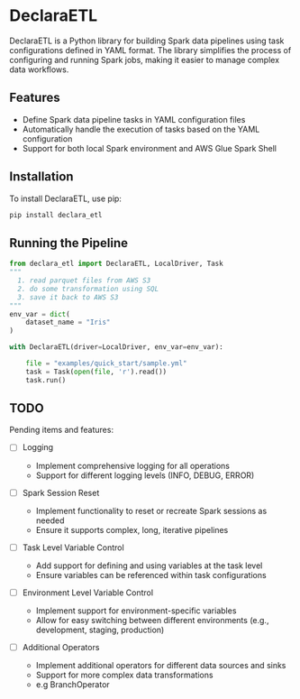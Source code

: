# DeclaraETL

DeclaraETL is a Python library for building Spark data pipelines using task configurations defined in YAML format. The library simplifies the process of configuring and running Spark jobs, making it easier to manage complex data workflows.

## Features

- Define Spark data pipeline tasks in YAML configuration files
- Automatically handle the execution of tasks based on the YAML configuration
- Support for both local Spark environment and AWS Glue Spark Shell

## Installation

To install DeclaraETL, use pip:
```sh
pip install declara_etl
```


## Running the Pipeline
```py
from declara_etl import DeclaraETL, LocalDriver, Task
"""
  1. read parquet files from AWS S3
  2. do some transformation using SQL
  3. save it back to AWS S3
"""
env_var = dict(
    dataset_name = "Iris"
)

with DeclaraETL(driver=LocalDriver, env_var=env_var):

    file = "examples/quick_start/sample.yml"
    task = Task(open(file, 'r').read())
    task.run()

```

## TODO

Pending items and features:

- [ ] Logging
  - Implement comprehensive logging for all operations
  - Support for different logging levels (INFO, DEBUG, ERROR)

- [ ] Spark Session Reset
  - Implement functionality to reset or recreate Spark sessions as needed
  - Ensure it supports complex, long, iterative pipelines

- [ ] Task Level Variable Control
  - Add support for defining and using variables at the task level
  - Ensure variables can be referenced within task configurations

- [ ] Environment Level Variable Control
  - Implement support for environment-specific variables
  - Allow for easy switching between different environments (e.g., development, staging, production)

- [ ] Additional Operators
  - Implement additional operators for different data sources and sinks
  - Support for more complex data transformations
  - e.g BranchOperator
